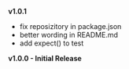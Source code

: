 **v1.0.1**
- fix reposizitory in package.json
- better wording in README.md
- add expect() to test

**v1.0.0 - Initial Release**
